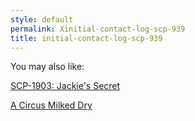 ```yaml
---
style: default
permalink: Xinitial-contact-log-scp-939
title: initial-contact-log-scp-939
---
```

You may also like:

[SCP-1903: Jackie's Secret](http://scp-wiki.net/scp-1903)

[A Circus Milked Dry](http://scp-wiki.net/a-circus-milked-dry)
